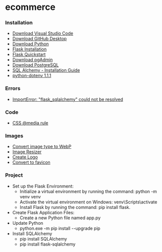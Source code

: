 # ecommerce

### Installation
- [Download Visual Studio Code](https://code.visualstudio.com/download)
- [Download GitHub Desktop](https://desktop.github.com/download/)
- [Download Python](https://www.python.org/downloads/)
- [Flask Installation](https://flask.palletsprojects.com/en/stable/installation/)
- [Flask Quickstart](https://flask.palletsprojects.com/en/stable/quickstart/)
- [Download pgAdmin](https://www.pgadmin.org/download/)
- [Download PostgreSQL](https://www.enterprisedb.com/downloads/postgres-postgresql-downloads)
- [SQL Alchemy - Installation Guide](https://docs.sqlalchemy.org/en/20/intro.html#installation)
- [python-dotenv 1.1.1](https://pypi.org/project/python-dotenv/)

### Errors
- [ImportError: "flask_sqlalchemy" could not be resolved](https://stackoverflow.com/questions/64981804/importerror-flask-sqlalchemy-could-not-be-resolved)

### Code
- [CSS @media rule](https://www.w3schools.com/cssref/atrule_media.php)

### Images
- [Convert image type to WebP](https://www.freeconvert.com/webp-converter)
- [Image Resizer](https://imageresizer.com/)
- [Create Logo](https://www.canva.com/)
- [Convert to favicon](https://favicon.io/favicon-converter/)

### Project
- Set up the Flask Environment:
  - Initialize a virtual environment by running the command: python -m venv venv
  - Activate the virtual environment on Windows: venv\Scripts\activate
  - Install Flask by running the command: pip install flask.
- Create Flask Application Files:
  - Create a new Python file named app.py
- Update Python
  - python.exe -m pip install --upgrade pip
- Install SQLAlchemy
  - pip install SQLAlchemy
  - pip install flask-sqlalchemy